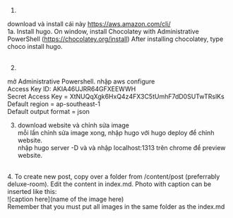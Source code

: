 1. </br>
download và install cái này
https://aws.amazon.com/cli/ </br>
1a.
Install hugo. On window, install Chocolatey with Administrative PowerShell (https://chocolatey.org/install)
After installing chocolatey, type choco install hugo. </br></br>

2. </br>
mở Administrative Powershell. nhập aws configure </br>
Access Key ID: AKIA46UJRR64GFXEEWWH </br>
Secret Access Key = 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 </br>
Default region = ap-southeast-1 </br>
Default output format = json </br>


3. download website và chỉnh sửa image </br>
mỗi lần chỉnh sửa image xong, nhập hugo với hugo deploy để chỉnh website. </br>
nhập hugo server -D và và nhập localhost:1313 trên chrome để preview website.
</br>
4. To create new post, copy over a folder from /content/post (preferrably deluxe-room). Edit the content in index.md. Photo with caption can be inserted like this: </br>
![caption here](name of the image here) </br>
Remember that you must put all images in the same folder as the index.md </br>
